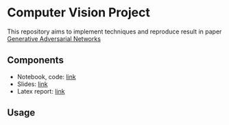 # Computer Vision Project
This repository aims to implement techniques and reproduce result in paper 
[Generative Adversarial Networks](https://arxiv.org/abs/1406.2661)

## Components
* Notebook, code: [link](https://github.com/nhn2000/gan-project)
* Slides: [link](https://drive.google.com/drive/folders/1uMNA1DOpu8PnO3BlABOTL2qSK8j0aQqg?usp=sharing)
* Latex report: [link](https://www.overleaf.com/9552924914crhzbcnvvbmn)
## Usage 
